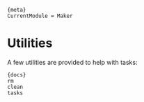 
    {meta}
    CurrentModule = Maker

# Utilities

A few utilities are provided to help with tasks:

    {docs}
    rm
    clean
    tasks

